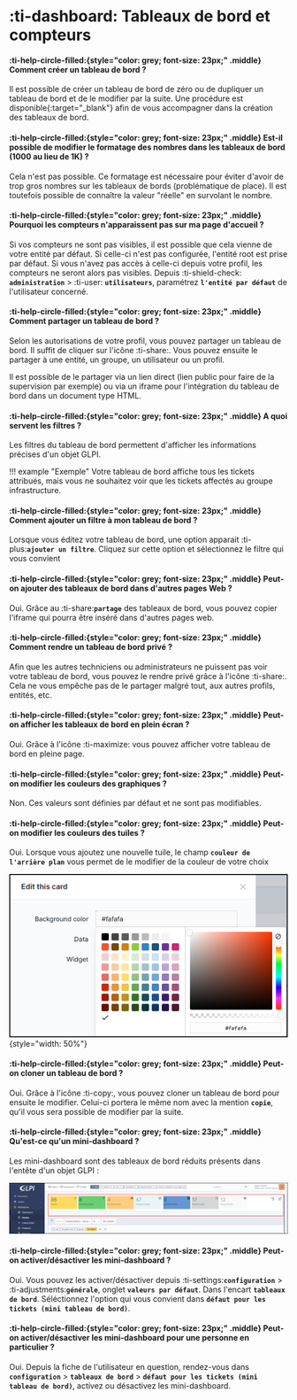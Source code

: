 # :ti-dashboard: Tableaux de bord et compteurs

#### :ti-help-circle-filled:{style="color: grey; font-size: 23px;" .middle} Comment créer un tableau de bord ?

Il est possible de créer un tableau de bord de zéro ou de dupliquer un tableau de bord et de le modifier par la suite. Une procédure est disponible{:target="\_blank"} afin de vous accompagner dans la création des tableaux de bord.

#### :ti-help-circle-filled:{style="color: grey; font-size: 23px;" .middle} Est-il possible de modifier le formatage des nombres dans les tableaux de bord (1000 au lieu de 1K) ?

Cela n'est pas possible. Ce formatage est nécessaire pour éviter d'avoir de trop gros nombres sur les tableaux de bords (problématique de place). Il est toutefois possible de connaître la valeur "réelle" en survolant le nombre.

#### :ti-help-circle-filled:{style="color: grey; font-size: 23px;" .middle} Pourquoi les compteurs n'apparaissent pas sur ma page d'accueil ?

Si vos compteurs ne sont pas visibles, il est possible que cela vienne de votre entité par défaut. Si celle-ci n'est pas configurée, l'entité root est prise par défaut. Si vous n'avez pas accès à celle-ci depuis votre profil, les compteurs ne seront alors pas visibles. Depuis :ti-shield-check: **`administration`** > :ti-user: **`utilisateurs`**, paramétrez **`l'entité par défaut`** de l'utilisateur concerné.

#### :ti-help-circle-filled:{style="color: grey; font-size: 23px;" .middle} Comment partager un tableau de bord ?

Selon les autorisations de votre profil, vous pouvez partager un tableau de bord. Il suffit de cliquer sur l'icône :ti-share:. Vous pouvez ensuite le partager à une entité, un groupe, un utilisateur ou un profil.

Il est possible de le partager via un lien direct (lien public pour faire de la supervision par exemple) ou via un iframe pour l'intégration du tableau de bord dans un document type HTML.

#### :ti-help-circle-filled:{style="color: grey; font-size: 23px;" .middle} A quoi servent les filtres ?

Les filtres du tableau de bord permettent d'afficher les informations précises d'un objet GLPI.

!!! example "Exemple" Votre tableau de bord affiche tous les tickets attribués, mais vous ne souhaitez voir que les tickets affectés au groupe infrastructure.

#### :ti-help-circle-filled:{style="color: grey; font-size: 23px;" .middle} Comment ajouter un filtre à mon tableau de bord ?

Lorsque vous éditez votre tableau de bord, une option apparait :ti-plus:**`ajouter un filtre`**. Cliquez sur cette option et sélectionnez le filtre qui vous convient

#### :ti-help-circle-filled:{style="color: grey; font-size: 23px;" .middle} Peut-on ajouter des tableaux de bord dans d'autres pages Web ?

Oui. Grâce au :ti-share:**`partage`** des tableaux de bord, vous pouvez copier l'iframe qui pourra être inséré dans d'autres pages web.

#### :ti-help-circle-filled:{style="color: grey; font-size: 23px;" .middle} Comment rendre un tableau de bord privé ?

Afin que les autres techniciens ou administrateurs ne puissent pas voir votre tableau de bord, vous pouvez le rendre privé grâce à l'icône :ti-share:. Cela ne vous empêche pas de le partager malgré tout, aux autres profils, entités, etc.

#### :ti-help-circle-filled:{style="color: grey; font-size: 23px;" .middle} Peut-on afficher les tableaux de bord en plein écran ?

Oui. Grâce à l'icône :ti-maximize: vous pouvez afficher votre tableau de bord en pleine page.

#### :ti-help-circle-filled:{style="color: grey; font-size: 23px;" .middle} Peut-on modifier les couleurs des graphiques ?

Non. Ces valeurs sont définies par défaut et ne sont pas modifiables.

#### :ti-help-circle-filled:{style="color: grey; font-size: 23px;" .middle} Peut-on modifier les couleurs des tuiles ?

Oui. Lorsque vous ajoutez une nouvelle tuile, le champ **`couleur de l'arrière plan`** vous permet de le modifier de la couleur de votre choix

![Alt text](<.gitbook/assets/Dashboard 1.png>){style="width: 50%"}

#### :ti-help-circle-filled:{style="color: grey; font-size: 23px;" .middle} Peut-on cloner un tableau de bord ?

Oui. Grâce à l'icône :ti-copy:, vous pouvez cloner un tableau de bord pour ensuite le modifier. Celui-ci portera le même nom avec la mention **`copie`**, qu'il vous sera possible de modifier par la suite.

#### :ti-help-circle-filled:{style="color: grey; font-size: 23px;" .middle} Qu'est-ce qu'un mini-dashboard ?

Les mini-dashboard sont des tableaux de bord réduits présents dans l'entête d'un objet GLPI :

![Alt text](<.gitbook/assets/Dashboard 2.png>)

#### :ti-help-circle-filled:{style="color: grey; font-size: 23px;" .middle} Peut-on activer/désactiver les mini-dashboard ?

Oui. Vous pouvez les activer/désactiver depuis :ti-settings:**`configuration`** > :ti-adjustments:**`générale`**, onglet **`valeurs par défaut`**. Dans l'encart **`tableaux de bord`**. Séléctionnez l'option qui vous convient dans **`défaut pour les tickets (mini tableau de bord)`**.

#### :ti-help-circle-filled:{style="color: grey; font-size: 23px;" .middle} Peut-on activer/désactiver les mini-dashboard pour une personne en particulier ?

Oui. Depuis la fiche de l'utilisateur en question, rendez-vous dans **`configuration`** > **`tableaux de bord`** > **`défaut pour les tickets (mini tableau de bord)`**, activez ou désactivez les mini-dashboard.
